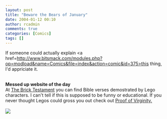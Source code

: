```yaml
---
layout: post
title: "Beware the Bears of January"
date: 2004-01-12 00:10
author: rcadmin
comments: true
categories: [Comics]
tags: []
---
```

If someone could actually explain <a href=http://www.bitsmack.com/modules.php?op=modload&name=Comics&file=index&action=comic&id=375>this thing,</a> I'd appriciate it.
<br />

<br />
<b>Messed up website of the day</b>
<br />
At <a href=http://www.thereverend.com/brick_testament/>The Brick Testament</a> you can find Bible verses demostrated by Lego characters. I can't tell if this is supposed to be funny or educational. If you never thought Legos could gross you out check out <a href=http://www.thereverend.com/brick_testament/the_law/proof_of_virginity/dt22_13.html>Proof of Virginity.</a><Br><br><!--more--><img src='http://dl.bitsmack.com/comics/20040112.gif'   />
